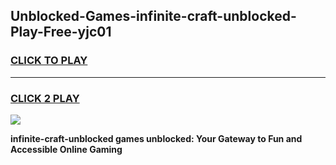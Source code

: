 
## Unblocked-Games-infinite-craft-unblocked-Play-Free-yjc01
<h3>
<a href="https://premium76.site?title=infinite-craft-unblocked&ref=10A">CLICK TO PLAY</a></h3>
<hr>

<h3>
<a href="https://premium76.site?title=infinite-craft-unblocked&ref=10A">CLICK 2 PLAY</a>
  
</h3>

<a href="https://premium76.site?title=infinite-craft-unblocked&ref=10A"><img src="https://clearcache.store/games.png"></a>


**infinite-craft-unblocked games unblocked: Your Gateway to Fun and Accessible Online Gaming**
